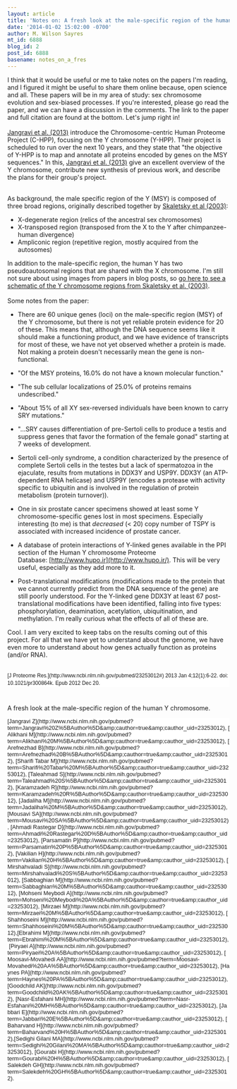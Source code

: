 ```yaml
---
layout: article
title: 'Notes on: A fresh look at the male-specific region of the human Y chromosome'
date: '2014-01-02 15:02:00 -0700'
author: M. Wilson Sayres
mt_id: 6888
blog_id: 2
post_id: 6888
basename: notes_on_a_fres
---
```

I think that it would be useful or me to take notes on the papers I'm reading, and I figured it might be useful to share them online because, open science and all. These papers will be in my area of study: sex chromosome evolution and sex-biased processes. If you're interested, please go read the paper, and we can have a discussion in the comments. The link to the paper and full citation are found at the bottom. Let's jump right in!<br />
<br />
[Jangravi et al. (2013)](http://pubs.acs.org/doi/abs/10.1021/pr300864k) introduce the Chromosome-centric Human Proteome Project (C-HPP), focusing on the Y chromosome (Y-HPP). Their project is scheduled to run over the next 10 years, and they state that "the objective of Y-HPP is to map and annotate all proteins encoded by genes on the MSY sequences." In this,&nbsp;[Jangravi et al. (2013)](http://pubs.acs.org/doi/abs/10.1021/pr300864k) give an excellent overview of the Y chromosome, contribute new synthesis of previous work, and describe the plans for their group's project.<br />
<br />

As background, the male specific region of the Y (MSY) is composed of three broad regions, originally described together by [Skaletsky et al (2003)](http://www.nature.com/nature/journal/v423/n6942/full/nature01722.html):<br />



* X-degenerate region (relics of the ancestral sex chromosomes)
* X-transposed region (transposed from the X to the Y after chimpanzee-human divergence)
* Ampliconic region (repetitive region, mostly acquired from the autosomes)



In addition to the male-specific region, the human Y has two pseudoautosomal regions that are shared with the X chromosome. I'm still not sure about using images from papers in blog posts, so [go here to see a schematic of the Y chromosome regions from Skaletsky et al. (2003)](http://www.nature.com/nature/journal/v423/n6942/fig_tab/nature01722_F1.html).<br />
<br />
Some notes from the paper:<br />



* There are 60 unique genes (loci) on the male-specific region (MSY) of the Y chromosome, but there is not yet reliable protein evidence for 20 of these. This means that, although the DNA sequence seems like it should make a functioning product, and we have evidence of transcripts for most of these, we have not yet observed whether a protein is made. Not making a protein doesn't necessarily mean the gene is non-functional.&nbsp;




* "Of the MSY proteins, 16.0% do not have a known molecular function."




* "The sub cellular localizations of 25.0% of proteins remains undescribed."




* "About 15% of all XY sex-reversed individuals have been known to carry SRY mutations."




* "...SRY causes differentiation of pre-Sertoli cells to produce a testis and suppress genes that favor the formation of the female gonad" starting at 7 weeks of development.




* Sertoli cell-only syndrome, a condition characterized by the presence of complete Sertoli cells in the testes but a lack of spermatozoa in the ejaculate, results from mutations in DDX3Y and USP9Y.&nbsp;DDX3Y (an ATP-dependent RNA helicase) and USP9Y (encodes a protease with activity specific to ubiquitin and is involved in the regulation of protein metabolism (protein turnover)).&nbsp;




* One in six prostate cancer specimens showed at least some Y chromosome-specific genes lost in most specimens. Especially interesting (to me) is that _decreased_&nbsp;(&lt; 20) copy number of TSPY is associated with increased incidence of prostate cancer.




* A database of protein interactions of Y-linked genes available in the PPI section of the Human Y chromosome Proteome Database:&nbsp;[http://www.hupo.ir](http://www.hupo.ir/). This will be very useful, especially as they add more to it.&nbsp;




* Post-translational modifications (modifications made to the protein that we cannot currently predict from the DNA sequence of the gene) are still poorly understood. For the Y-linked gene DDX3Y at least 67 post-translational modifications have been identified, falling into five types: phosphorylation, deamination, acetylation, ubiquitination, and methylation. I'm really curious what the effects of all of these are.&nbsp;



Cool. I am very excited to keep tabs on the results coming out of this project. For all that we have yet to understand about the genome, we have even more to understand about how genes actually function as proteins (and/or RNA).<br />
<br />



<div markdown="block" style="background-color: white; font-family: arial, helvetica, clean, sans-serif; font-size: 0.8465em; line-height: 1.45em;" class="cit">
[J Proteome Res.](http://www.ncbi.nlm.nih.gov/pubmed/23253012#)&nbsp;2013 Jan 4;12(1):6-22. doi: 10.1021/pr300864k. Epub 2012 Dec 20.
</div>



# 
A fresh look at the male-specific region of the human Y chromosome.



<div markdown="block" style="background-color: white; font-family: arial, helvetica, clean, sans-serif; font-size: 0.923em;" class="auths">
[Jangravi Z](http://www.ncbi.nlm.nih.gov/pubmed?term=Jangravi%20Z%5BAuthor%5D&amp;amp;cauthor=true&amp;amp;cauthor_uid=23253012),&nbsp;[Alikhani M](http://www.ncbi.nlm.nih.gov/pubmed?term=Alikhani%20M%5BAuthor%5D&amp;amp;cauthor=true&amp;amp;cauthor_uid=23253012),&nbsp;[Arefnezhad B](http://www.ncbi.nlm.nih.gov/pubmed?term=Arefnezhad%20B%5BAuthor%5D&amp;amp;cauthor=true&amp;amp;cauthor_uid=23253012),&nbsp;[Sharifi Tabar M](http://www.ncbi.nlm.nih.gov/pubmed?term=Sharifi%20Tabar%20M%5BAuthor%5D&amp;amp;cauthor=true&amp;amp;cauthor_uid=23253012),&nbsp;[Taleahmad S](http://www.ncbi.nlm.nih.gov/pubmed?term=Taleahmad%20S%5BAuthor%5D&amp;amp;cauthor=true&amp;amp;cauthor_uid=23253012),&nbsp;[Karamzadeh R](http://www.ncbi.nlm.nih.gov/pubmed?term=Karamzadeh%20R%5BAuthor%5D&amp;amp;cauthor=true&amp;amp;cauthor_uid=23253012),&nbsp;[Jadaliha M](http://www.ncbi.nlm.nih.gov/pubmed?term=Jadaliha%20M%5BAuthor%5D&amp;amp;cauthor=true&amp;amp;cauthor_uid=23253012),&nbsp;[Mousavi SA](http://www.ncbi.nlm.nih.gov/pubmed?term=Mousavi%20SA%5BAuthor%5D&amp;amp;cauthor=true&amp;amp;cauthor_uid=23253012),&nbsp;[Ahmadi Rastegar D](http://www.ncbi.nlm.nih.gov/pubmed?term=Ahmadi%20Rastegar%20D%5BAuthor%5D&amp;amp;cauthor=true&amp;amp;cauthor_uid=23253012),&nbsp;[Parsamatin P](http://www.ncbi.nlm.nih.gov/pubmed?term=Parsamatin%20P%5BAuthor%5D&amp;amp;cauthor=true&amp;amp;cauthor_uid=23253012),&nbsp;[Vakilian H](http://www.ncbi.nlm.nih.gov/pubmed?term=Vakilian%20H%5BAuthor%5D&amp;amp;cauthor=true&amp;amp;cauthor_uid=23253012),&nbsp;[Mirshahvaladi S](http://www.ncbi.nlm.nih.gov/pubmed?term=Mirshahvaladi%20S%5BAuthor%5D&amp;amp;cauthor=true&amp;amp;cauthor_uid=23253012),&nbsp;[Sabbaghian M](http://www.ncbi.nlm.nih.gov/pubmed?term=Sabbaghian%20M%5BAuthor%5D&amp;amp;cauthor=true&amp;amp;cauthor_uid=23253012),&nbsp;[Mohseni Meybodi A](http://www.ncbi.nlm.nih.gov/pubmed?term=Mohseni%20Meybodi%20A%5BAuthor%5D&amp;amp;cauthor=true&amp;amp;cauthor_uid=23253012),&nbsp;[Mirzaei M](http://www.ncbi.nlm.nih.gov/pubmed?term=Mirzaei%20M%5BAuthor%5D&amp;amp;cauthor=true&amp;amp;cauthor_uid=23253012),&nbsp;[Shahhoseini M](http://www.ncbi.nlm.nih.gov/pubmed?term=Shahhoseini%20M%5BAuthor%5D&amp;amp;cauthor=true&amp;amp;cauthor_uid=23253012),[Ebrahimi M](http://www.ncbi.nlm.nih.gov/pubmed?term=Ebrahimi%20M%5BAuthor%5D&amp;amp;cauthor=true&amp;amp;cauthor_uid=23253012),&nbsp;[Piryaei A](http://www.ncbi.nlm.nih.gov/pubmed?term=Piryaei%20A%5BAuthor%5D&amp;amp;cauthor=true&amp;amp;cauthor_uid=23253012),&nbsp;[Moosavi-Movahedi AA](http://www.ncbi.nlm.nih.gov/pubmed?term=Moosavi-Movahedi%20AA%5BAuthor%5D&amp;amp;cauthor=true&amp;amp;cauthor_uid=23253012),&nbsp;[Haynes PA](http://www.ncbi.nlm.nih.gov/pubmed?term=Haynes%20PA%5BAuthor%5D&amp;amp;cauthor=true&amp;amp;cauthor_uid=23253012),&nbsp;[Goodchild AK](http://www.ncbi.nlm.nih.gov/pubmed?term=Goodchild%20AK%5BAuthor%5D&amp;amp;cauthor=true&amp;amp;cauthor_uid=23253012),&nbsp;[Nasr-Esfahani MH](http://www.ncbi.nlm.nih.gov/pubmed?term=Nasr-Esfahani%20MH%5BAuthor%5D&amp;amp;cauthor=true&amp;amp;cauthor_uid=23253012),&nbsp;[Jabbari E](http://www.ncbi.nlm.nih.gov/pubmed?term=Jabbari%20E%5BAuthor%5D&amp;amp;cauthor=true&amp;amp;cauthor_uid=23253012),&nbsp;[Baharvand H](http://www.ncbi.nlm.nih.gov/pubmed?term=Baharvand%20H%5BAuthor%5D&amp;amp;cauthor=true&amp;amp;cauthor_uid=23253012),[Sedighi Gilani MA](http://www.ncbi.nlm.nih.gov/pubmed?term=Sedighi%20Gilani%20MA%5BAuthor%5D&amp;amp;cauthor=true&amp;amp;cauthor_uid=23253012),&nbsp;[Gourabi H](http://www.ncbi.nlm.nih.gov/pubmed?term=Gourabi%20H%5BAuthor%5D&amp;amp;cauthor=true&amp;amp;cauthor_uid=23253012),&nbsp;[Salekdeh GH](http://www.ncbi.nlm.nih.gov/pubmed?term=Salekdeh%20GH%5BAuthor%5D&amp;amp;cauthor=true&amp;amp;cauthor_uid=23253012).
</div>
